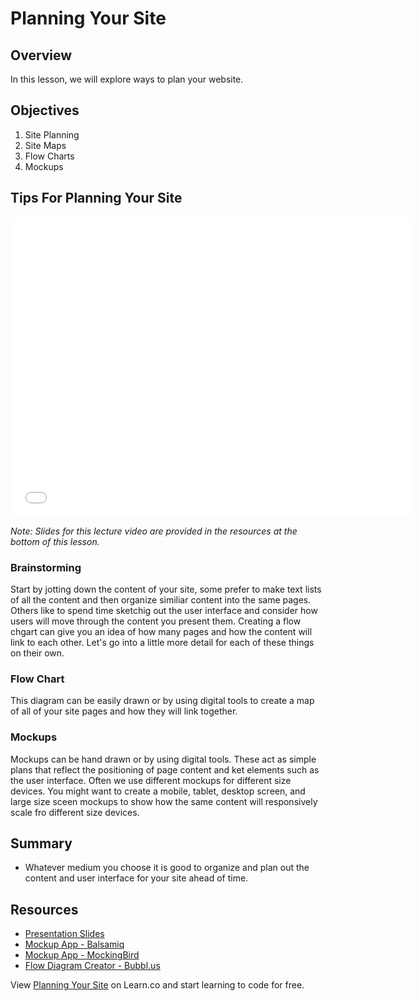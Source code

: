 # Planning Your Site

## Overview

In this lesson, we will explore ways to plan your website.

## Objectives

1. Site Planning
2. Site Maps
3. Flow Charts
4. Mockups

## Tips For Planning Your Site

<iframe width="640" height="480" src="//www.youtube.com/embed/TmW9d8Uik6E?rel=0" frameborder="0" allowfullscreen></iframe>

*Note: Slides for this lecture video are provided in the resources at the bottom of this lesson.*

### Brainstorming

Start by jotting down the content of your site, some prefer to make text lists of all the content and then organize similiar content into the same pages. Others like to spend time sketchig out the user interface and consider how users will move through the content you present them. Creating a flow chgart can give you an idea of how many pages and how the content will link to each other. Let's go into a little more detail for each of these things on their own.

### Flow Chart

This diagram can be easily drawn or by using digital tools to create a map of all of your site pages and how they will link together.

### Mockups

Mockups can be hand drawn or by using digital tools. These act as simple plans that reflect the positioning of page content and ket elements such as the user interface. Often we use different mockups for different size devices. You might want to create a mobile, tablet, desktop screen, and large size sceen mockups to show how the same content will responsively scale fro different size devices.

## Summary

- Whatever medium you choose it is good to organize and plan out the content and user interface for your site ahead of time.

## Resources
 
- [Presentation Slides](https://docs.google.com/presentation/d/1eU-4wD5dsxV1t-3CA3T82gbv2K3pAs92pq30HlmXM_U/edit?usp=sharing)
- [Mockup App - Balsamiq](http://balsamiq.com/)
- [Mockup App - MockingBird](https://gomockingbird.com/)
- [Flow Diagram Creator - Bubbl.us](https://bubbl.us/)

<p data-visibility='hidden'>View <a href='https://learn.co/lessons/fe-planning-your-website' title='Planning Your Site'>Planning Your Site</a> on Learn.co and start learning to code for free.</p>